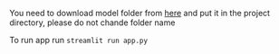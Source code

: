 You need to download model folder from [here](https://drive.google.com/drive/folders/1mRyzYbJzk-sZfMTiE35hipB-ICAeKOHj?usp=sharing) and put it in the project directory, please do not chande folder name

To run app run ```streamlit run app.py```

